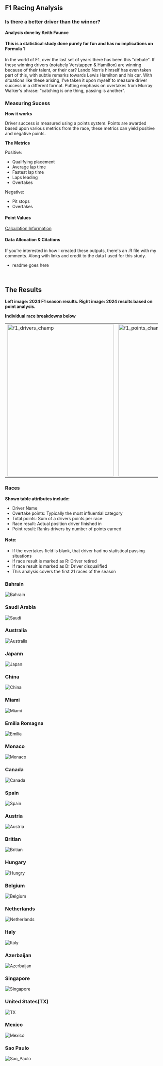 ## F1 Racing Analysis
### Is there a better driver than the winner?
<b> Analysis done by Keith Faunce </b>


#### This is a statistical study done purely for fun and has no implications on Formula 1
<p> In the world of F1, over the last set of years there has been this "debate". If these winning drivers
(notabely Verstappen & Hamilton) are winning because of their talent, or their car? Lando Norris himself
has even taken part of this, with subtle remarks towards Lewis Hamilton and his car. With situations
like these arising, I've taken it upon myself to measure driver success in a different format. Putting emphasis
on overtakes from Murray Walker's phrase: "catching is one thing, passing is another".</br> </p>


### Measuring Sucess

<b> How it works </b>
<p> Driver success is measured using a points system. Points are awarded based upon various metrics from
the race, these metrics can yield positive and negative points. </p>

<b> The Metrics </b>
<p> Positive: </p>
<ul>
  <li>Qualifying placement</li>
  <li>Average lap time</li>
  <li>Fastest lap time</li>
  <li>Laps leading</li>
  <li>Overtakes</li>
</ul>
<p> Negative: </p>
<ul>
  <li>Pit stops</li>
  <li>Overtakes</li>
</ul>

#### Point Values

[Calculation Information](point_values/README.md)

#### Data Allocation & Citations
<p> If you're interested in how I created these outputs, there's an .R file with my comments.
Along with links and credit to the data I used for this study. </p>

* readme goes here

<p></br></p>

## The Results

<b> Left image: 2024 F1 season results. Right image: 2024 results based on point analysis. </b>

<b> Individual race breakdowns below </b>

<table>
  <tr>
    <td><img src="race_db_images/f1_season_results.PNG" alt="f1_drivers_champ" width="350" height="500"></td>
    <td><img src="race_db_images/new_total_points.PNG" alt="f1_points_champ" width="350" height = "500"></td>
  </tr>
</table>

### Races

<b> Shown table attributes include: </b>
<ul>
  <li>Driver Name</li>
  <li>Overtake points: Typically the most influential category</li>
  <li>Total points: Sum of a drivers points per race</li>
  <li>Race result: Actual position driver finished in</li>
  <li>Point result: Ranks drivers by number of points earned</li>
</ul>

#### Note:
<ul>
  <li>If the overtakes field is blank, that driver had no statistical passing situations</li>
  <li>If race result is marked as R: Driver retired</li>
  <li>If race result is marked as D: Driver disqualified</li>
  <li>This analysis covers the first 21 races of the season</li>
</ul>

### Bahrain

![Bahrain](race_db_images/bahrain.PNG)

### Saudi Arabia

![Saudi](race_db_images/Saudi_Arabia.PNG)

### Australia
![Australia](race_db_images/australia.PNG)

### Japann
![Japan](race_db_images/japanese.PNG)

### China
![China](race_db_images/china.PNG)

### Miami
![Miami](race_db_images/miami.PNG)

### Emilia Romagna
![Emilia](race_db_images/emilia.PNG)

### Monaco
![Monaco](race_db_images/monaco.PNG)

### Canada
![Canada](race_db_images/canada.PNG)

### Spain
![Spain](race_db_images/spain.PNG)

### Austria
![Austria](race_db_images/austrian.PNG)

### Britian
![Britian](race_db_images/british.PNG)

### Hungary
![Hungry](race_db_images/hungry.PNG)

### Belgium
![Belgium](race_db_images/belgian.PNG)

### Netherlands
![Netherlands](race_db_images/dutch.PNG)

### Italy
![Italy](race_db_images/italy.PNG)

### Azerbaijan
![Azerbaijan](race_db_images/azerbajan.PNG)

### Singapore
![Singapore](race_db_images/singapore.PNG)

### United States(TX)
![TX](race_db_images/ustx.PNG)

### Mexico
![Mexico](race_db_images/mexico.PNG)

### Sao Paulo
![Sao_Paulo](race_db_images/sao_paulo.PNG)
